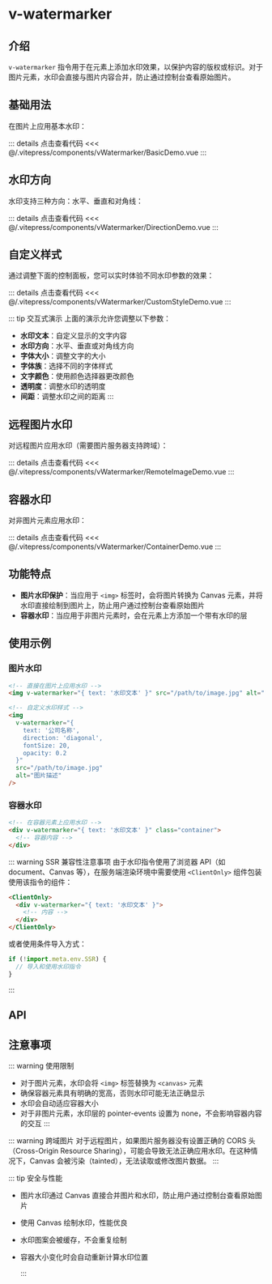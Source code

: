 # v-watermarker

## 介绍

`v-watermarker` 指令用于在元素上添加水印效果，以保护内容的版权或标识。对于图片元素，水印会直接与图片内容合并，防止通过控制台查看原始图片。

## 基础用法

在图片上应用基本水印：

<ClientOnly>
  <BasicDemo />
</ClientOnly>

::: details 点击查看代码
<<< @/.vitepress/components/vWatermarker/BasicDemo.vue
:::

## 水印方向

水印支持三种方向：水平、垂直和对角线：

<ClientOnly>
  <DirectionDemo />
</ClientOnly>

::: details 点击查看代码
<<< @/.vitepress/components/vWatermarker/DirectionDemo.vue
:::

## 自定义样式

通过调整下面的控制面板，您可以实时体验不同水印参数的效果：

<ClientOnly>
  <CustomStyleDemo />
</ClientOnly>

::: details 点击查看代码
<<< @/.vitepress/components/vWatermarker/CustomStyleDemo.vue
:::

::: tip 交互式演示
上面的演示允许您调整以下参数：

- **水印文本**：自定义显示的文字内容
- **水印方向**：水平、垂直或对角线方向
- **字体大小**：调整文字的大小
- **字体族**：选择不同的字体样式
- **文字颜色**：使用颜色选择器更改颜色
- **透明度**：调整水印的透明度
- **间距**：调整水印之间的距离
  :::

## 远程图片水印

对远程图片应用水印（需要图片服务器支持跨域）：

<ClientOnly>
  <RemoteImageDemo />
</ClientOnly>

::: details 点击查看代码
<<< @/.vitepress/components/vWatermarker/RemoteImageDemo.vue
:::

## 容器水印

对非图片元素应用水印：

<ClientOnly>
  <ContainerDemo />
</ClientOnly>

::: details 点击查看代码
<<< @/.vitepress/components/vWatermarker/ContainerDemo.vue
:::

## 功能特点

- **图片水印保护**：当应用于 `<img>` 标签时，会将图片转换为 Canvas 元素，并将水印直接绘制到图片上，防止用户通过控制台查看原始图片
- **容器水印**：当应用于非图片元素时，会在元素上方添加一个带有水印的层

## 使用示例

### 图片水印

```html
<!-- 直接在图片上应用水印 -->
<img v-watermarker="{ text: '水印文本' }" src="/path/to/image.jpg" alt="图片描述" />

<!-- 自定义水印样式 -->
<img
  v-watermarker="{
    text: '公司名称',
    direction: 'diagonal',
    fontSize: 20,
    opacity: 0.2
  }"
  src="/path/to/image.jpg"
  alt="图片描述"
/>
```

### 容器水印

```html
<!-- 在容器元素上应用水印 -->
<div v-watermarker="{ text: '水印文本' }" class="container">
  <!-- 容器内容 -->
</div>
```

::: warning SSR 兼容性注意事项
由于水印指令使用了浏览器 API（如 document、Canvas 等），在服务端渲染环境中需要使用 `<ClientOnly>` 组件包装使用该指令的组件：

```html
<ClientOnly>
  <div v-watermarker="{ text: '水印文本' }">
    <!-- 内容 -->
  </div>
</ClientOnly>
```

或者使用条件导入方式：

```js
if (!import.meta.env.SSR) {
  // 导入和使用水印指令
}
```

:::

## API

<ApiTable :data="data" />

<script setup>
import BasicDemo from '../.vitepress/components/vWatermarker/BasicDemo.vue'
import DirectionDemo from '../.vitepress/components/vWatermarker/DirectionDemo.vue'
import CustomStyleDemo from '../.vitepress/components/vWatermarker/CustomStyleDemo.vue'
import RemoteImageDemo from '../.vitepress/components/vWatermarker/RemoteImageDemo.vue'
import ContainerDemo from '../.vitepress/components/vWatermarker/ContainerDemo.vue'
import ApiTable from "../.vitepress/components/ApiTable.vue" 

const data = [
    {
        name: "text",
        type: "string",
        required: false,
        default: "水印文本",
        description: "水印文本内容"
    },
    {
        name: "direction",
        type: "string",
        required: false,
        default: "diagonal",
        description: "水印方向，可选值：'horizontal'（水平）/'vertical'（垂直）/ 'diagonal'（对角线）"
    },
    {
        name: "fontSize",
        type: "number",
        required: false,
        default: 16,
        description: "字体大小"
    },
    {
        name: "fontFamily",
        type: "string",
        required: false,
        default: "Arial",
        description: "字体族"
    },
    {
        name: "textColor",
        type: "string",
        required: false,
        default: "#000000",
        description: "文字颜色"
    },
    {
        name: "opacity",
        type: "number",
        required: false,
        default: 0.1,
        description: "透明度"
    },
    {
        name: "gap",
        type: "number",
        required: false,
        default: 100,
        description: "水印之间的间距"
    },
    {
        name: "zIndex",
        type: "number",
        required: false,
        default: 1000,
        description: "水印层级（仅对非图片元素有效）"
    }
]
</script>

## 注意事项

::: warning 使用限制

- 对于图片元素，水印会将 `<img>` 标签替换为 `<canvas>` 元素
- 确保容器元素具有明确的宽高，否则水印可能无法正确显示
- 水印会自动适应容器大小
- 对于非图片元素，水印层的 pointer-events 设置为 none，不会影响容器内容的交互
  :::

::: warning 跨域图片
对于远程图片，如果图片服务器没有设置正确的 CORS 头（Cross-Origin Resource Sharing），可能会导致无法正确应用水印。在这种情况下，Canvas 会被污染（tainted），无法读取或修改图片数据。
:::

::: tip 安全与性能

- 图片水印通过 Canvas 直接合并图片和水印，防止用户通过控制台查看原始图片
- 使用 Canvas 绘制水印，性能优良
- 水印图案会被缓存，不会重复绘制
- 容器大小变化时会自动重新计算水印位置

  :::
